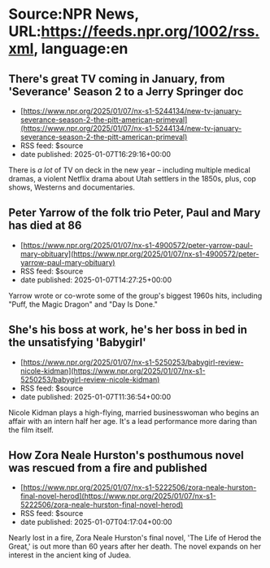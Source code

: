 # Source:NPR News, URL:https://feeds.npr.org/1002/rss.xml, language:en

## There's great TV coming in January, from 'Severance' Season 2 to a Jerry Springer doc
 - [https://www.npr.org/2025/01/07/nx-s1-5244134/new-tv-january-severance-season-2-the-pitt-american-primeval](https://www.npr.org/2025/01/07/nx-s1-5244134/new-tv-january-severance-season-2-the-pitt-american-primeval)
 - RSS feed: $source
 - date published: 2025-01-07T16:29:16+00:00

There is <em>a lot</em> of TV on deck in the new year – including<em> </em>multiple medical dramas, a violent Netflix drama about Utah settlers in the 1850s, plus, cop shows, Westerns and documentaries.

## Peter Yarrow of the folk trio Peter, Paul and Mary has died at 86
 - [https://www.npr.org/2025/01/07/nx-s1-4900572/peter-yarrow-paul-mary-obituary](https://www.npr.org/2025/01/07/nx-s1-4900572/peter-yarrow-paul-mary-obituary)
 - RSS feed: $source
 - date published: 2025-01-07T14:27:25+00:00

Yarrow wrote or co-wrote some of the group's biggest 1960s hits, including "Puff, the Magic Dragon" and "Day Is Done."

## She's his boss at work, he's her boss in bed in the unsatisfying 'Babygirl'
 - [https://www.npr.org/2025/01/07/nx-s1-5250253/babygirl-review-nicole-kidman](https://www.npr.org/2025/01/07/nx-s1-5250253/babygirl-review-nicole-kidman)
 - RSS feed: $source
 - date published: 2025-01-07T11:36:54+00:00

Nicole Kidman plays a high-flying, married businesswoman who begins an affair with an intern half her age. It's a lead performance more daring than the film itself.

## How Zora Neale Hurston's posthumous novel was rescued from a fire and published
 - [https://www.npr.org/2025/01/07/nx-s1-5222506/zora-neale-hurston-final-novel-herod](https://www.npr.org/2025/01/07/nx-s1-5222506/zora-neale-hurston-final-novel-herod)
 - RSS feed: $source
 - date published: 2025-01-07T04:17:04+00:00

Nearly lost in a fire, Zora Neale Hurston's final novel, 'The Life of Herod the Great,' is out more than 60 years after her death. The novel expands on her interest in the ancient king of Judea.

